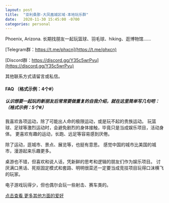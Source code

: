```yaml
---
layout: post
title:  "亚利桑那-大凤凰城区域-本地玩乐群"
date:   2020-11-30 15:45:00 -0700
categories: personal
---
```

Phoenix, Arizona.
长期找朋友一起玩篮球、羽毛球、hiking、逛博物馆……

[Telegram群：https://t.me/phxcn](https://t.me/phxcn)

[Discord群：https://discord.gg/Y35c5wrPvu](https://discord.gg/Y35c5wrPvu)

其他联系方式请留言或私信。

#### FAQ （格式示例：4个#）
##### 认识想要一起玩的新朋友后常常要做重复的自我介绍，就在这里简单写几句吧： （格式示例：5个#）
我喜欢各项运动，除了可能出人命的极限运动，或是玩不起的贵族运动。
玩篮球、足球等激烈运动时，会避免剧烈的身体接触，毕竟只是当成娱乐项目，活动身体。
更喜欢有趣的运动，长跑、远足等容易感到厌倦。

除了运动，逛城市、景点、展览等，也挺有意思。
感觉中国的城市比美国的城市，漫游起来乐趣更多。

桌游也不错，但喜欢和说人话，凭新鲜的思考和逻辑的朋友们作为娱乐项目。
讨厌满口黑话、死抠固定模式和套路、明明很菜还一定要当成竞技项目玩得口沫横飞的玩家。

电子游戏玩得少，但也偶尔会玩一些射击、赛车类的。

[点击查看 更多其他方面的爱好](https://www.lintj.com/about/)
